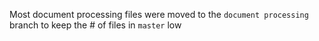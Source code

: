 Most document processing files were moved to the `document processing` branch to keep the # of files in `master` low